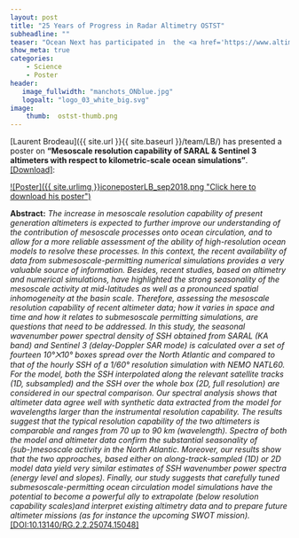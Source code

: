 ```yaml
---
layout: post
title: "25 Years of Progress in Radar Altimetry OSTST"
subheadline: ""
teaser: "Ocean Next has participated in  the <a href='https://www.altimetry2018.org'>symposium and annual meeting of the Ocean Surface Topography Science Team (OSTST)</a>, 24-28 september 2018,  Ponta Delgada, Saõ Miguel Island, Azores Archipelago, Portugal."
show_meta: true
categories:
    - Science
    - Poster
header:
   image_fullwidth: "manchots_ONblue.jpg"
   logoalt: "logo_03_white_big.svg"
image:
    thumb:  ostst-thumb.png  
---
```


[Laurent Brodeau]({{ site.url }}{{ site.baseurl }}/team/LB/) has presented a poster on __“Mesoscale resolution capability of SARAL & Sentinel 3 altimeters with respect to kilometric-scale ocean simulations”__. [[Download]](https://www.researchgate.net/publication/328042402_Mesoscale_resolution_capability_of_SARAL_Sentinel_3_altimeters_with_respect_to_kilometric-scale_ocean_simulations):

[![Poster]({{ site.urlimg }}iconeposterLB_sep2018.png "Click here to download his poster")](https://www.researchgate.net/publication/328042402_Mesoscale_resolution_capability_of_SARAL_Sentinel_3_altimeters_with_respect_to_kilometric-scale_ocean_simulations)

__Abstract:__ 
_The increase in mesoscale resolution capability of present generation altimeters is expected to further improve our understanding of the contribution of mesoscale processes onto ocean circulation, and to allow for a more reliable assessment of the ability of high-resolution ocean models to resolve these processes. In this context, the recent availability of data from submesoscale-permitting numerical simulations provides a very valuable source of information. Besides, recent studies, based on altimetry and numerical simulations, have highlighted the strong seasonality of the mesoscale activity at mid-latitudes as well as a pronounced spatial inhomogeneity at the basin scale. Therefore, assessing the mesoscale resolution capability of recent altimeter data; how it varies in space and time and how it relates to submesoscale permitting simulations, are questions that need to be addressed. In this study, the seasonal wavenumber power spectral density of SSH obtained from SARAL (KA band) and Sentinel 3 (delay-Doppler SAR mode) is calculated over a set of fourteen 10°⨉10° boxes spread over the North Atlantic and compared to that of the hourly SSH of a 1/60° resolution simulation with NEMO NATL60. For the model, both the SSH interpolated along the relevant satellite tracks (1D, subsampled) and the SSH over the whole box (2D, full resolution) are considered in our spectral comparison. Our spectral analysis shows that altimeter data agree well with synthetic data extracted from the model for wavelengths larger than the instrumental resolution capability. The results suggest that the typical resolution capability of the two altimeters is comparable and ranges from 70 up to 90 km (wavelength). Spectra of both the model and altimeter data confirm the substantial seasonality of (sub-)mesoscale activity in the North Atlantic. Moreover, our results show that the two approaches, based either on along-track-sampled (1D) or 2D model data yield very similar estimates of SSH wavenumber power spectra (energy level and slopes). Finally, our study suggests that carefully tuned submesoscale-permitting ocean circulation model simulations have the potential to become a powerful ally to extrapolate (below resolution capability scales)and interpret existing altimetry data and to prepare future altimeter missions (as for instance the upcoming SWOT mission)._ [[DOI:10.13140/RG.2.2.25074.15048]](https://www.researchgate.net/publication/328042402_Mesoscale_resolution_capability_of_SARAL_Sentinel_3_altimeters_with_respect_to_kilometric-scale_ocean_simulations)
